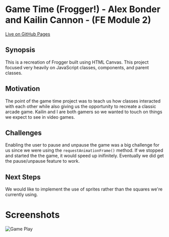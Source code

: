 # Game Time (Frogger!) - Alex Bonder and Kailin Cannon - (FE Module 2)

[Live on GitHub Pages](https://lexbonder.github.io/game-time/)

## Synopsis

This is a recreation of Frogger built using HTML Canvas. This project focused very heavily on JavaScript classes, components, and parent classes.  

## Motivation

The point of the game time project was to teach us how classes interacted with each other while also giving us the opportunity to recreate a classic arcade game. Kailin and I are both gamers so we wanted to touch on things we expect to see in video games.

## Challenges

Enabling the user to pause and unpause the game was a big challenge for us since we were using the `requestAnimationFrame()` method. If we stopped and started the the game, it would speed up inifinitely. Eventually we did get the pause/unpause feature to work.

## Next Steps

We would like to implement the use of sprites rather than the squares we're currently using.

# Screenshots

![Game Play](http://g.recordit.co/R5HDOJwCKq.gif)

